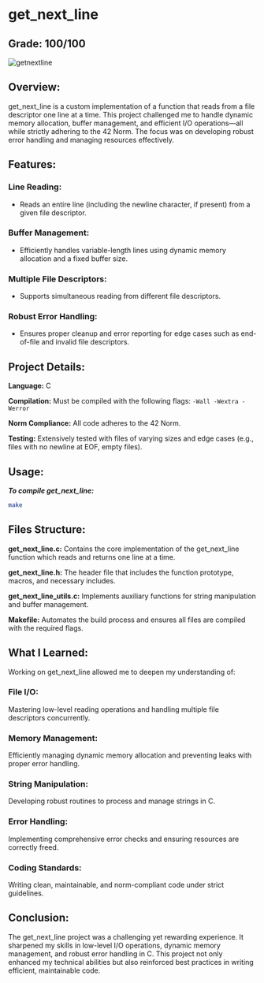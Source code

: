 # get_next_line  
## Grade: 100/100  
![getnextline](https://github.com/user-attachments/assets/72e24c1c-a30b-4959-a1da-86937dade30f)

## Overview:

get_next_line is a custom implementation of a function that reads from a file descriptor one line at a time. This project challenged me to handle dynamic memory allocation, buffer management, and efficient I/O operations—all while strictly adhering to the 42 Norm. The focus was on developing robust error handling and managing resources effectively.

## Features:
### Line Reading:
- Reads an entire line (including the newline character, if present) from a given file descriptor.

### Buffer Management:
- Efficiently handles variable-length lines using dynamic memory allocation and a fixed buffer size.

### Multiple File Descriptors:
- Supports simultaneous reading from different file descriptors.

### Robust Error Handling:
- Ensures proper cleanup and error reporting for edge cases such as end-of-file and invalid file descriptors.

## Project Details:
**Language:** C

**Compilation:** Must be compiled with the following flags: `-Wall -Wextra -Werror`

**Norm Compliance:** All code adheres to the 42 Norm.

**Testing:** Extensively tested with files of varying sizes and edge cases (e.g., files with no newline at EOF, empty files).

## Usage:
***To compile get_next_line:***

```bash
make
```

## Files Structure:

**get_next_line.c:** Contains the core implementation of the get_next_line function which reads and returns one line at a time.

**get_next_line.h:** The header file that includes the function prototype, macros, and necessary includes.

**get_next_line_utils.c:** Implements auxiliary functions for string manipulation and buffer management.

**Makefile:** Automates the build process and ensures all files are compiled with the required flags.


## What I Learned:
Working on get_next_line allowed me to deepen my understanding of:

### File I/O:
Mastering low-level reading operations and handling multiple file descriptors concurrently.
### Memory Management:
Efficiently managing dynamic memory allocation and preventing leaks with proper error handling.
### String Manipulation:
Developing robust routines to process and manage strings in C.
### Error Handling:
Implementing comprehensive error checks and ensuring resources are correctly freed.
### Coding Standards:
Writing clean, maintainable, and norm-compliant code under strict guidelines.

## Conclusion:
The get_next_line project was a challenging yet rewarding experience. It sharpened my skills in low-level I/O operations, dynamic memory management, and robust error handling in C. This project not only enhanced my technical abilities but also reinforced best practices in writing efficient, maintainable code.
